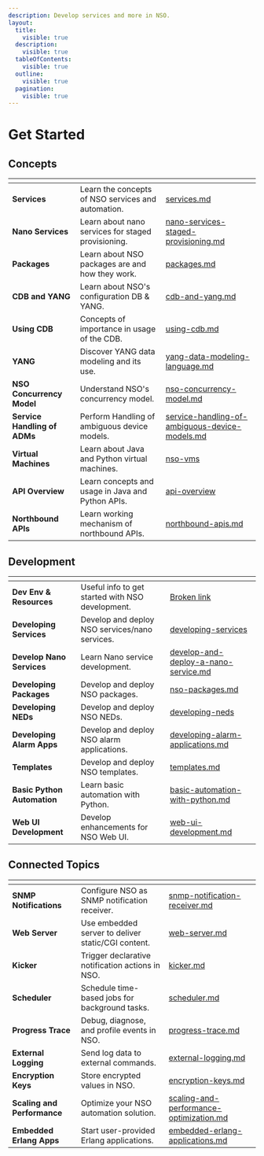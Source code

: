 ```yaml
---
description: Develop services and more in NSO.
layout:
  title:
    visible: true
  description:
    visible: true
  tableOfContents:
    visible: true
  outline:
    visible: true
  pagination:
    visible: true
---
```


# Get Started

## Concepts

<table data-view="cards"><thead><tr><th></th><th></th><th data-hidden data-card-target data-type="content-ref"></th></tr></thead><tbody><tr><td><strong>Services</strong></td><td>Learn the concepts of NSO services and automation.</td><td><a href="core-concepts/services.md">services.md</a></td></tr><tr><td><strong>Nano Services</strong></td><td>Learn about nano services for staged provisioning.</td><td><a href="core-concepts/nano-services-staged-provisioning.md">nano-services-staged-provisioning.md</a></td></tr><tr><td><strong>Packages</strong></td><td>Learn about NSO packages are and how they work.</td><td><a href="core-concepts/packages.md">packages.md</a></td></tr><tr><td><strong>CDB and YANG</strong></td><td>Learn about NSO's configuration DB &#x26; YANG.</td><td><a href="introduction-to-automation/cdb-and-yang.md">cdb-and-yang.md</a></td></tr><tr><td><strong>Using CDB</strong></td><td>Concepts of importance in usage of the CDB.</td><td><a href="core-concepts/using-cdb.md">using-cdb.md</a></td></tr><tr><td><strong>YANG</strong></td><td>Discover YANG data modeling and its use.</td><td><a href="core-concepts/yang-data-modeling-language.md">yang-data-modeling-language.md</a></td></tr><tr><td><strong>NSO Concurrency Model</strong></td><td>Understand NSO's concurrency model.</td><td><a href="core-concepts/nso-concurrency-model.md">nso-concurrency-model.md</a></td></tr><tr><td><strong>Service Handling of ADMs</strong></td><td>Perform Handling of ambiguous device models.</td><td><a href="core-concepts/service-handling-of-ambiguous-device-models.md">service-handling-of-ambiguous-device-models.md</a></td></tr><tr><td><strong>Virtual Machines</strong></td><td>Learn about Java and Python virtual machines.</td><td><a href="core-concepts/nso-vms/">nso-vms</a></td></tr><tr><td><strong>API Overview</strong></td><td>Learn concepts and usage in Java and Python APIs.</td><td><a href="core-concepts/api-overview/">api-overview</a></td></tr><tr><td><strong>Northbound APIs</strong></td><td>Learn working mechanism of northbound APIs.</td><td><a href="core-concepts/northbound-apis.md">northbound-apis.md</a></td></tr></tbody></table>

## Development

<table data-view="cards"><thead><tr><th></th><th></th><th data-hidden data-card-target data-type="content-ref"></th></tr></thead><tbody><tr><td><strong>Dev Env &#x26; Resources</strong></td><td>Useful info to get started with NSO development.</td><td><a href="broken-reference">Broken link</a></td></tr><tr><td><strong>Developing Services</strong></td><td>Develop and deploy NSO services/nano services.</td><td><a href="advanced-development/developing-services/">developing-services</a></td></tr><tr><td><strong>Develop Nano Services</strong></td><td>Learn Nano service development.</td><td><a href="introduction-to-automation/develop-and-deploy-a-nano-service.md">develop-and-deploy-a-nano-service.md</a></td></tr><tr><td><strong>Developing Packages</strong></td><td>Develop and deploy NSO packages.</td><td><a href="advanced-development/nso-packages.md">nso-packages.md</a></td></tr><tr><td><strong>Developing NEDs</strong></td><td>Develop and deploy NSO NEDs.</td><td><a href="advanced-development/developing-neds/">developing-neds</a></td></tr><tr><td><strong>Developing Alarm Apps</strong></td><td>Develop and deploy NSO alarm applications.</td><td><a href="advanced-development/developing-alarm-applications.md">developing-alarm-applications.md</a></td></tr><tr><td><strong>Templates</strong></td><td>Develop and deploy NSO templates.</td><td><a href="advanced-development/templates.md">templates.md</a></td></tr><tr><td><strong>Basic Python Automation</strong> </td><td>Learn basic automation with Python.</td><td><a href="introduction-to-automation/basic-automation-with-python.md">basic-automation-with-python.md</a></td></tr><tr><td><strong>Web UI Development</strong></td><td>Develop enhancements for NSO Web UI.</td><td><a href="advanced-development/web-ui-development.md">web-ui-development.md</a></td></tr></tbody></table>

## Connected Topics

<table data-view="cards"><thead><tr><th></th><th></th><th data-hidden data-card-target data-type="content-ref"></th></tr></thead><tbody><tr><td><strong>SNMP Notifications</strong></td><td>Configure NSO as SNMP notification receiver.</td><td><a href="connected-topics/snmp-notification-receiver.md">snmp-notification-receiver.md</a></td></tr><tr><td><strong>Web Server</strong></td><td>Use embedded server to deliver static/CGI content.</td><td><a href="connected-topics/web-server.md">web-server.md</a></td></tr><tr><td><strong>Kicker</strong></td><td>Trigger declarative notification actions in NSO.</td><td><a href="connected-topics/kicker.md">kicker.md</a></td></tr><tr><td><strong>Scheduler</strong></td><td>Schedule time-based jobs for background tasks.</td><td><a href="connected-topics/scheduler.md">scheduler.md</a></td></tr><tr><td><strong>Progress Trace</strong></td><td>Debug, diagnose, and profile events in NSO.</td><td><a href="connected-topics/progress-trace.md">progress-trace.md</a></td></tr><tr><td><strong>External Logging</strong></td><td>Send log data to external commands.</td><td><a href="connected-topics/external-logging.md">external-logging.md</a></td></tr><tr><td><strong>Encryption Keys</strong></td><td>Store encrypted values in NSO.</td><td><a href="connected-topics/encryption-keys.md">encryption-keys.md</a></td></tr><tr><td><strong>Scaling and Performance</strong></td><td>Optimize your NSO automation solution.</td><td><a href="connected-topics/scaling-and-performance-optimization.md">scaling-and-performance-optimization.md</a></td></tr><tr><td><strong>Embedded Erlang Apps</strong></td><td>Start user-provided Erlang applications. </td><td><a href="connected-topics/embedded-erlang-applications.md">embedded-erlang-applications.md</a></td></tr></tbody></table>
